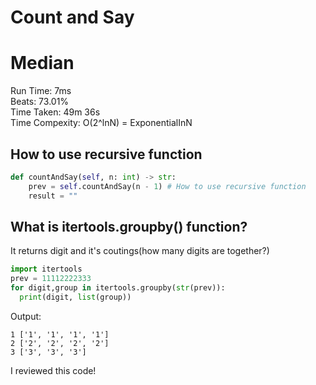 Count and Say
=========
# Median
Run Time: 7ms        
Beats: 73.01%      
Time Taken: 49m 36s      
Time Compexity: O(2^lnN) = ExponentialInN  

## How to use recursive function
```python
def countAndSay(self, n: int) -> str:
    prev = self.countAndSay(n - 1) # How to use recursive function
    result = ""
```
## What is itertools.groupby() function?
It returns digit and it's coutings(how many digits are together?)

```python
import itertools
prev = 11112222333
for digit,group in itertools.groupby(str(prev)):
  print(digit, list(group))
```    
Output:    

```
1 ['1', '1', '1', '1']    
2 ['2', '2', '2', '2']   
3 ['3', '3', '3']   
```
I reviewed this code!  
